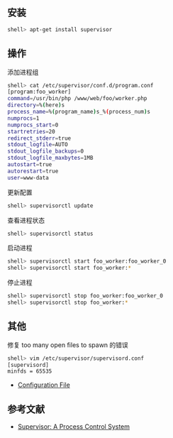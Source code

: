 ## 安装

```sh
shell> apt-get install supervisor
```

## 操作

添加进程组

```sh
shell> cat /etc/supervisor/conf.d/program.conf 
[program:foo_worker]
command=/usr/bin/php /www/web/foo/worker.php
directory=%(here)s
process_name=%(program_name)s_%(process_num)s
numprocs=1
numprocs_start=0
startretries=20
redirect_stderr=true
stdout_logfile=AUTO
stdout_logfile_backups=0
stdout_logfile_maxbytes=1MB
autostart=true
autorestart=true
user=www-data
```

更新配置

```sh
shell> supervisorctl update
```

查看进程状态

```sh
shell> supervisorctl status
```

启动进程

```sh
shell> supervisorctl start foo_worker:foo_worker_0
shell> supervisorctl start foo_worker:*
```

停止进程

```sh
shell> supervisorctl stop foo_worker:foo_worker_0
shell> supervisorctl stop foo_worker:*
```

## 其他

修复 too many open files to spawn 的错误

```sh
shell> vim /etc/supervisor/supervisord.conf
[supervisord]
minfds = 65535
```

- [Configuration File](http://supervisord.org/configuration.html)

## 参考文献

- [Supervisor: A Process Control System](http://supervisord.org/index.html)
